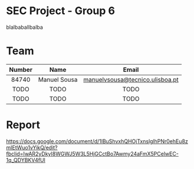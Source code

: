 # SEC Project - Group 6
blalbaballbalba



# Team

| Number | Name  | Email 
| :---: |:--------------:| :--------------------------------:| 
| 84740 | Manuel Sousa | manuelvsousa@tecnico.ulisboa.pt |
| TODO | TODO |TODO|
| TODO | TODO|TODO |

# Report

https://docs.google.com/document/d/1lBuShvxhQHOjTxnslglhPNr0ehEu8zmIEtWuo1vYikQ/edit?fbclid=IwAR2yDkyI8WGWJ5W3L5HjGCctBo7Awmy24aFmX5PCelwEC-1q_QDYBKV4fUI
